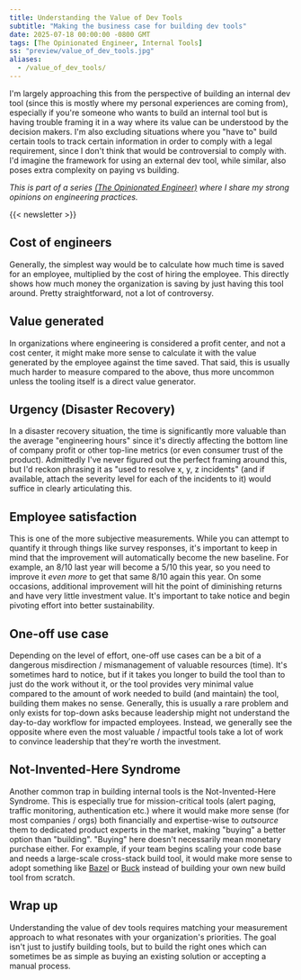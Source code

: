 ```yaml
---
title: Understanding the Value of Dev Tools
subtitle: "Making the business case for building dev tools"
date: 2025-07-18 00:00:00 -0800 GMT
tags: [The Opinionated Engineer, Internal Tools]
ss: "preview/value_of_dev_tools.jpg"
aliases:
  - /value_of_dev_tools/
---
```


I'm largely approaching this from the perspective of building an internal dev tool (since this is mostly where my personal experiences are coming from), especially if you're someone who wants to build an internal tool but is having trouble framing it in a way where its value can be understood by the decision makers. I'm also excluding situations where you "have to" build certain tools to track certain information in order to comply with a legal requirement, since I don't think that would be controversial to comply with. I'd imagine the framework for using an external dev tool, while similar, also poses extra complexity on paying vs building.

_This is part of a series [(The Opinionated Engineer)](/blog/2025-05-04-the-opinionated-engineer/) where I share my strong opinions on engineering practices._

{{< newsletter >}}

## Cost of engineers

Generally, the simplest way would be to calculate how much time is saved for an employee, multiplied by the cost of hiring the employee. This directly shows how much money the organization is saving by just having this tool around. Pretty straightforward, not a lot of controversy.

## Value generated

In organizations where engineering is considered a profit center, and not a cost center, it might make more sense to calculate it with the value generated by the employee against the time saved. That said, this is usually much harder to measure compared to the above, thus more uncommon unless the tooling itself is a direct value generator.

## Urgency (Disaster Recovery)

In a disaster recovery situation, the time is significantly more valuable than the average "engineering hours" since it's directly affecting the bottom line of company profit or other top-line metrics (or even consumer trust of the product). Admittedly I've never figured out the perfect framing around this, but I'd reckon phrasing it as "used to resolve x, y, z incidents" (and if available, attach the severity level for each of the incidents to it) would suffice in clearly articulating this.

## Employee satisfaction

This is one of the more subjective measurements. While you can attempt to quantify it through things like survey responses, it's important to keep in mind that the improvement will automatically become the new baseline. For example, an 8/10 last year will become a 5/10 this year, so you need to improve it _even more_ to get that same 8/10 again this year. On some occasions, additional improvement will hit the point of diminishing returns and have very little investment value. It's important to take notice and begin pivoting effort into better sustainability.

## One-off use case

Depending on the level of effort, one-off use cases can be a bit of a dangerous misdirection / mismanagement of valuable resources (time). It's sometimes hard to notice, but if it takes you longer to build the tool than to just do the work without it, or the tool provides very minimal value compared to the amount of work needed to build (and maintain) the tool, building them makes no sense. Generally, this is usually a rare problem and only exists for top-down asks because leadership might not understand the day-to-day workflow for impacted employees. Instead, we generally see the opposite where even the most valuable / impactful tools take a lot of work to convince leadership that they're worth the investment.

## Not-Invented-Here Syndrome

Another common trap in building internal tools is the Not-Invented-Here Syndrome. This is especially true for mission-critical tools (alert paging, traffic monitoring, authentication etc.) where it would make more sense (for most companies / orgs) both financially and expertise-wise to _outsource_ them to dedicated product experts in the market, making "buying" a better option than "building". "Buying" here doesn't necessarily mean monetary purchase either. For example, if your team begins scaling your code base and needs a large-scale cross-stack build tool, it would make more sense to adopt something like [Bazel](https://bazel.build/) or [Buck](https://buck.build/) instead of building your own new build tool from scratch.

## Wrap up

Understanding the value of dev tools requires matching your measurement approach to what resonates with your organization's priorities. The goal isn't just to justify building tools, but to build the right ones which can sometimes be as simple as buying an existing solution or accepting a manual process.